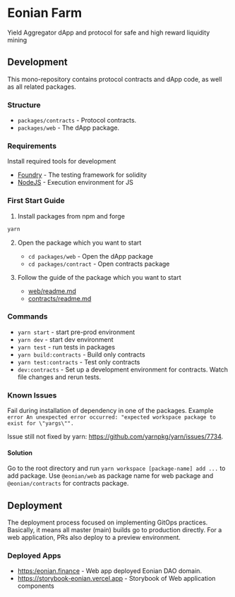 # Eonian Farm

Yield Aggregator dApp and protocol for safe and high reward liquidity mining

## Development

This mono-repository contains protocol contracts and dApp code, as well as all related packages.

### Structure

* `packages/contracts` - Protocol contracts.
* `packages/web` - The dApp package.

### Requirements

Install required tools for development

* [Foundry](https://book.getfoundry.sh/getting-started/installation.html) - The testing framework for solidity
* [NodeJS](https://nodejs.org/) - Execution environment for JS

### First Start Guide

1) Install packages from npm and forge

```bash
yarn
```

2) Open the package which you want to start
    * `cd packages/web` - Open the dApp package
    * `cd packages/contract` - Open contracts package

3) Follow the guide of the package which you want to start
    * [web/readme.md](https://github.com/eonian-core/farm/tree/main/packages/web#readme)
    * [contracts/readme.md](https://github.com/eonian-core/farm/tree/main/packages/contracts#readme)

### Commands

* `yarn start` - start pre-prod environment
* `yarn dev` - start dev environment
* `yarn test` - run tests in packages
* `yarn build:contracts` - Build only contracts
* `yarn test:contracts` - Test only contracts
* `dev:contracts` - Set up a development environment for contracts. Watch file changes and rerun tests.

### Known Issues

Fail during installation of dependency in one of the packages.
Example `error An unexpected error occurred: "expected workspace package to exist for \"yargs\"".`

Issue still not fixed by yarn: https://github.com/yarnpkg/yarn/issues/7734.

#### Solution

Go to the root directory and run `yarn workspace [package-name] add ...` to add package. Use `@eonian/web` as package name for web package and `@eonian/contracts` for contracts package.

## Deployment

The deployment process focused on implementing GitOps practices. Basically, it means all master (main) builds go to production directly. For a web application, PRs also deploy to a preview environment.

### Deployed Apps

* <https:/eonian.finance> - Web app deployed Eonian DAO domain.
* <https://storybook-eonian.vercel.app> - Storybook of Web application components

